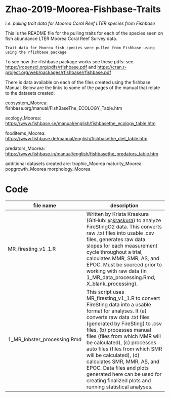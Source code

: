 # Zhao-2019-Moorea-Fishbase-Traits 
*i.e. pulling trait data for Moorea Coral Reef LTER species from Fishbase*

This  is the README file for the pulling traits for each of the species seen on fish abundance LTER Moorea Coral Reef Survey data. 

    Trait data for Moorea fish species were pulled from Fishbase using  using the rfishbase package 


To see how the rfishbase package works see these pdfs:
see https://ropensci.org/pdfs/rfishbase.pdf and https://cran.r-project.org/web/packages/rfishbase/rfishbase.pdf


There is data available on each of the files created using the fishbase Manual. Below are the links to some of the pages of the manual that relate to the datasets created:

ecosystem_Moorea: fishbase.org/manual/FishBaseThe_ECOLOGY_Table.htm

ecology_Moorea: https://www.fishbase.se/manual/english/fishbasethe_ecology_table.htm

fooditems_Moorea: https://www.fishbase.de/manual/english/fishbasethe_diet_table.htm

predators_Moorea: https://www.fishbase.in/manual/english/fishbasethe_predators_table.htm



additional datasets created are:
    trophic_Moorea
    maturity_Moorea
    popgrowth_Moorea
    morphology_Moorea

# Code

file name | description 
---|-----------
MR_firesting_v1_1.R | Written by Krista Kraskura (GitHub: [@kraskura](https://github.com/kraskura)) to analyze FireStingO2 data. This converts raw .txt files into usable .csv files, generates raw data slopes for each measurement cycle throughout a trial, calculates MMR, SMR, AS, and EPOC. Must be sourced prior to working with raw data (in 1_MR_data_processing.Rmd, X_blank_processing).
1_MR_lobster_processing.Rmd | This script uses MR_firesting_v1_1.R to convert FireSting data into a usable format for analyses. It (a) converts raw data .txt files (generated by FireSting) to .csv files, (b) processes manual files (files from which MMR will be calculated), (c) processes auto files (files from which SMR will be calculated), (d) calculates SMR, MMR, AS, and EPOC. Data files and plots generated here can be used for creating finalized plots and running statistical analyses.
